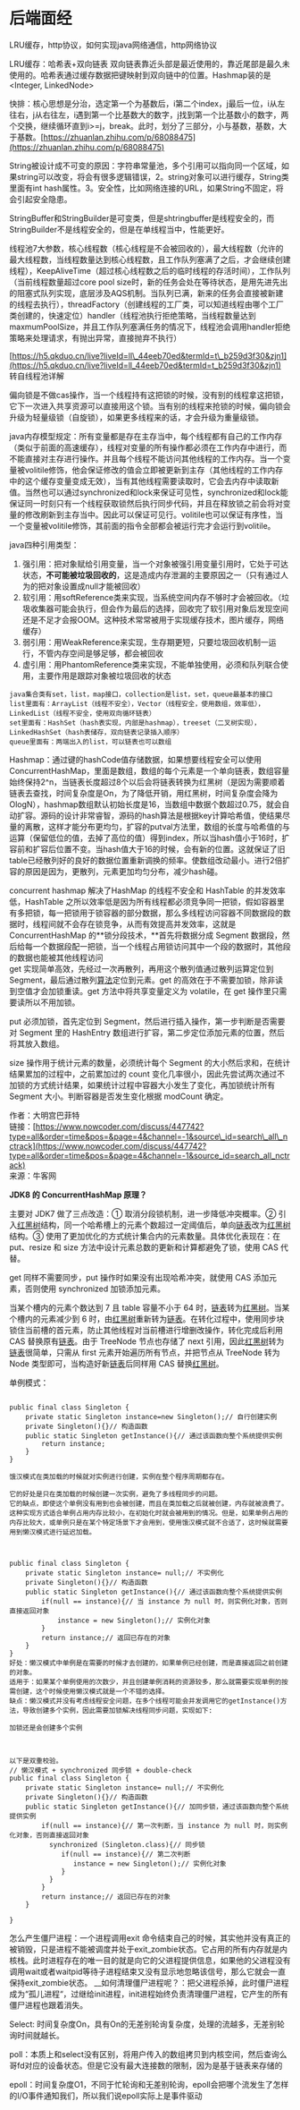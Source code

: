 # 后端面经

LRU缓存，http协议，如何实现java网络通信，http网络协议

LRU缓存：哈希表+双向链表     双向链表靠近头部是最近使用的，靠近尾部是最久未使用的。哈希表通过缓存数据把键映射到双向链中的位置。Hashmap装的是&lt;Integer, LinkedNode&gt;



快排：核心思想是分治，选定第一个为基数后，i第二个index，j最后一位，i从左往右，j从右往左，i遇到第一个比基数大的数字，j找到第一个比基数小的数字，两个交换，继续循环直到i&gt;=j，break。此时，划分了三部分，小与基数，基数，大于基数。[https://zhuanlan.zhihu.com/p/68088475](https://zhuanlan.zhihu.com/p/68088475)

String被设计成不可变的原因：字符串常量池，多个引用可以指向同一个区域，如果string可以改变，将会有很多逻辑错误，2。string对象可以进行缓存，String类里面有int hash属性。3。安全性，比如网络连接的URL，如果String不固定，将会引起安全隐患。



StringBuffer和StringBuilder是可变类，但是shtringbuffer是线程安全的，而StringBuilder不是线程安全的，但是在单线程当中，性能更好。

线程池7大参数，核心线程数（核心线程是不会被回收的），最大线程数（允许的最大线程数，当线程数量达到核心线程数，且工作队列塞满了之后，才会继续创建线程），KeepAliveTime（超过核心线程数之后的临时线程的存活时间），工作队列（当前线程数量超过core pool size时，新的任务会处在等待状态，是用先进先出的阻塞式队列实现，底层涉及AQS机制。当队列已满，新来的任务会直接被新建的线程去执行），threadFactory（创建线程的工厂类，可以知道线程由哪个工厂类创建的，快速定位）handler（线程池执行拒绝策略，当线程数量达到maxmumPoolSize，并且工作队列塞满任务的情况下，线程池会调用handler拒绝策略来处理请求，有抛出异常，直接抛弃不执行）

[https://h5.qkduo.cn/live?liveId=ll\_44eeb70ed&termId=t\_b259d3f30&zjn1](https://h5.qkduo.cn/live?liveId=ll_44eeb70ed&termId=t_b259d3f30&zjn1) 转自线程池详解





偏向锁是不做cas操作，当一个线程持有这把锁的时候，没有别的线程拿这把锁，它下一次进入共享资源可以直接用这个锁。当有别的线程来抢锁的时候，偏向锁会升级为轻量级锁（自旋锁），如果更多线程来的话，才会升级为重量级锁。



java内存模型规定：所有变量都是存在主存当中，每个线程都有自己的工作内存（类似于前面的高速缓存），线程对变量的所有操作都必须在工作内存中进行，而不能直接对主存进行操作。并且每个线程不能访问其他线程的工作内存。当一个变量被volitile修饰，他会保证修改的值会立即被更新到主存（其他线程的工作内存中的这个缓存变量变成无效），当有其他线程需要读取时，它会去内存中读取新值。当然也可以通过synchronized和lock来保证可见性，synchronized和lock能保证同一时刻只有一个线程获取锁然后执行同步代码，并且在释放锁之前会将对变量的修改刷新到主存当中。因此可以保证可见行。volitile也可以保证有序性，当一个变量被volitile修饰，其前面的指令全部都会被运行完才会运行到volitile。



java四种引用类型：

1. 强引用：把对象赋给引用变量，当一个对象被强引用变量引用时，它处于可达状态，**不可能被垃圾回收的**，这是造成内存泄漏的主要原因之一（只有通过人为的把对象设置成null才能被回收）
2. 软引用：用softReference类来实现，当系统空间内存不够时才会被回收。（垃圾收集器可能会执行，但会作为最后的选择，回收完了软引用对象后发现空间还是不足才会报OOM。这种技术常常被用于实现缓存技术，图片缓存，网络缓存）
3. 弱引用：用WeakReference来实现，生存期更短，只要垃圾回收机制一运行，不管内存空间是够足够，都会被回收
4. 虚引用：用PhantomReference类来实现，不能单独使用，必须和队列联合使用，主要作用是跟踪对象被垃圾回收的状态

```text
java集合类有set，list，map接口，collection是list，set，queue最基本的接口
list里面有：ArrayList（线程不安全），Vector（线程安全，使用数组，效率低），LinkedList（线程不安全，使用双向循环链表）
set里面有：HashSet（hash表实现，内部是hashmap），treeset（二叉树实现），LinkedHashSet（hash表储存，双向链表记录插入顺序）
queue里面有：两端出入的list，可以链表也可以数组
```



Hashmap：通过键的hashCode值存储数据，如果想要线程安全可以使用ConcurrentHashMap，里面是数组，数组的每个元素是一个单向链表，数组容量始终保持2^n，当链表长度超过8个以后会将链表转换为红黑树（是因为需要顺着链表去查找，时间复杂度是On，为了降低开销，用红黑树，时间复杂度会降为OlogN），hashmap数组默认初始长度是16，当数组中数据个数超过0.75，就会自动扩容。源码的设计非常睿智，源码的hash算法是根据key计算哈希值，使结果尽量的离散，这样才能分布更均匀，扩容的putval方法里，数组的长度与哈希值的与运算（保留低位的值，去掉了高位的值）得到index，所以当hash值小于16时，扩容前和扩容后位置不变。当hash值大于16的时候，会有新的位置。这就保证了旧table已经散列好的良好的数据位置重新调换的频率。使数组改动最小。进行2倍扩容的原因是因为，更散列，元素更加均匀分布，减少hash碰。

concurrent hashmap 解决了HashMap 的线程不安全和 HashTable 的并发效率低，HashTable 之所以效率低是因为所有线程都必须竞争同一把锁，假如容器里有多把锁，每一把锁用于锁容器的部分数据，那么多线程访问容器不同数据段的数据时，线程间就不会存在锁竞争，从而有效提高并发效率，这就是 ConcurrentHashMap 的**锁分段技术，**首先将数据分成 Segment 数据段，然后给每一个数据段配一把锁，当一个线程占用锁访问其中一个段的数据时，其他段的数据也能被其他线程访问  
get 实现简单高效，先经过一次再散列，再用这个散列值通过散列运算定位到 Segment，最后通过散列[算法](/jump/super-jump/word?word=%E7%AE%97%E6%B3%95)定位到元素。get 的高效在于不需要加锁，除非读到空值才会加锁重读。get 方法中将共享变量定义为 volatile，在 get 操作里只需要读所以不用加锁。

put 必须加锁，首先定位到 Segment，然后进行插入操作，第一步判断是否需要对 Segment 里的 HashEntry 数组进行扩容，第二步定位添加元素的位置，然后将其放入数组。

size 操作用于统计元素的数量，必须统计每个 Segment 的大小然后求和，在统计结果累加的过程中，之前累加过的 count 变化几率很小，因此先尝试两次通过不加锁的方式统计结果，如果统计过程中容器大小发生了变化，再加锁统计所有 Segment 大小。判断容器是否发生变化根据 modCount 确定。

作者：大明宫巴菲特  
链接：[https://www.nowcoder.com/discuss/447742?type=all&order=time&pos=&page=4&channel=-1&source\_id=search\_all\_nctrack](https://www.nowcoder.com/discuss/447742?type=all&order=time&pos=&page=4&channel=-1&source_id=search_all_nctrack)  
来源：牛客网  
  


**JDK8 的 ConcurrentHashMap 原理？**

主要对 JDK7 做了三点改造：① 取消分段锁机制，进一步降低冲突概率。② 引入[红黑树](/jump/super-jump/word?word=%E7%BA%A2%E9%BB%91%E6%A0%91)结构，同一个哈希槽上的元素个数超过一定阈值后，单向[链表](/jump/super-jump/word?word=%E9%93%BE%E8%A1%A8)改为[红黑树](/jump/super-jump/word?word=%E7%BA%A2%E9%BB%91%E6%A0%91)结构。③ 使用了更加优化的方式统计集合内的元素数量。具体优化表现在：在 put、resize 和 size 方法中设计元素总数的更新和计算都避免了锁，使用 CAS 代替。

get 同样不需要同步，put 操作时如果没有出现哈希冲突，就使用 CAS 添加元素，否则使用 synchronized 加锁添加元素。

当某个槽内的元素个数达到 7 且 table 容量不小于 64 时，[链表](/jump/super-jump/word?word=%E9%93%BE%E8%A1%A8)转为[红黑树](/jump/super-jump/word?word=%E7%BA%A2%E9%BB%91%E6%A0%91)。当某个槽内的元素减少到 6 时，由[红黑树](/jump/super-jump/word?word=%E7%BA%A2%E9%BB%91%E6%A0%91)重新转为[链表](/jump/super-jump/word?word=%E9%93%BE%E8%A1%A8)。在转化过程中，使用同步块锁住当前槽的首元素，防止其他线程对当前槽进行增删改操作，转化完成后利用 CAS 替换原有[链表](/jump/super-jump/word?word=%E9%93%BE%E8%A1%A8)。由于 TreeNode 节点也存储了 next 引用，因此[红黑树](/jump/super-jump/word?word=%E7%BA%A2%E9%BB%91%E6%A0%91)转为[链表](/jump/super-jump/word?word=%E9%93%BE%E8%A1%A8)很简单，只需从 first 元素开始遍历所有节点，并把节点从 TreeNode 转为 Node 类型即可，当构造好新[链表](/jump/super-jump/word?word=%E9%93%BE%E8%A1%A8)后同样用 CAS 替换[红黑树](/jump/super-jump/word?word=%E7%BA%A2%E9%BB%91%E6%A0%91)。



单例模式：

```text

public final class Singleton {
    private static Singleton instance=new Singleton();// 自行创建实例
    private Singleton(){}// 构造函数
    public static Singleton getInstance(){// 通过该函数向整个系统提供实例
        return instance;
    }
}

饿汉模式在类加载的时候就对实例进行创建，实例在整个程序周期都存在。

它的好处是只在类加载的时候创建一次实例，避免了多线程同步的问题。
它的缺点，即使这个单例没有用到也会被创建，而且在类加载之后就被创建，内存就被浪费了。
这种实现方式适合单例占用内存比较小，在初始化时就会被用到的情况。但是，如果单例占用的内存比较大，或单例只是在某个特定场景下才会用到，使用饿汉模式就不合适了，这时候就需要用到懒汉模式进行延迟加载。



public final class Singleton {
    private static Singleton instance= null;// 不实例化
    private Singleton(){}// 构造函数
    public static Singleton getInstance(){// 通过该函数向整个系统提供实例
        if(null == instance){// 当 instance 为 null 时，则实例化对象，否则直接返回对象
            instance = new Singleton();// 实例化对象
        }
        return instance;// 返回已存在的对象
    }
}
好处：懒汉模式中单例是在需要的时候才去创建的，如果单例已经创建，而是直接返回之前创建的对象。
适用于：如果某个单例使用的次数少，并且创建单例消耗的资源较多，那么就需要实现单例的按需创建，这个时候使用懒汉模式就是一个不错的选择。
缺点：懒汉模式并没有考虑线程安全问题，在多个线程可能会并发调用它的getInstance()方法，导致创建多个实例，因此需要加锁解决线程同步问题，实现如下:

加锁还是会创建多个实例



以下是双重校验。
// 懒汉模式 + synchronized 同步锁 + double-check
public final class Singleton {
    private static Singleton instance= null;// 不实例化
    private Singleton(){}// 构造函数
    public static Singleton getInstance(){// 加同步锁，通过该函数向整个系统提供实例
        if(null == instance){// 第一次判断，当 instance 为 null 时，则实例化对象，否则直接返回对象
          synchronized (Singleton.class){// 同步锁
             if(null == instance){// 第二次判断
                instance = new Singleton();// 实例化对象
             }
          } 
        }
        return instance;// 返回已存在的对象
    }

}
```

怎么产生僵尸进程：一个进程调用exit 命令结束自己的时候，其实他并没有真正的被销毁，只是进程不能被调度并处于exit\_zombie状态。它占用的所有内存就是内核栈。此时进程存在的唯一目的就是向它的父进程提供信息，如果他的父进程没有调用wait或者waitpid等待子进程结束又没有显示地忽略该信号，那么它就会一直保持exit\_zombie状态。 __如何清理僵尸进程呢？：把父进程杀掉，此时僵尸进程成为“孤儿进程“，过继给init进程，init进程始终负责清理僵尸进程，它产生的所有僵尸进程也跟着消失。





Select: 时间复杂度On，具有On的无差别轮询复杂度，处理的流越多，无差别轮询时间就越长。

poll：本质上和select没有区别，将用户传入的数组拷贝到内核空间，然后查询么哥fd对应的设备状态。但是它没有最大连接数的限制，因为是基于链表来存储的

epoll：时间复杂度O1，不同于忙轮询和无差别轮询，epoll会把哪个流发生了怎样的I/O事件通知我们，所以我们说epoll实际上是事件驱动











